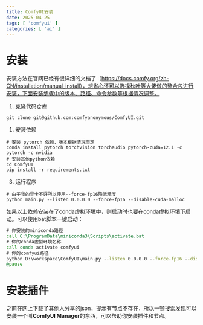 ```yaml
---
title: ComfyUI安装
date: 2025-04-25
tags: [ 'comfyui' ]
categories: [ 'ai' ]
---
```


# 安装

安装方法在官网已经有很详细的文档了（https://docs.comfy.org/zh-CN/installation/manual_install），想省心还可以选择秋叶等大佬做的整合包进行安装，下面安装步骤中的版本、路径、命令参数等根据情况调整。

1. 克隆代码仓库

```shell
git clone git@github.com:comfyanonymous/ComfyUI.git
```

1. 安装依赖

```shell
# 安装 pytorch 依赖，版本根据情况而定
conda install pytorch torchvision torchaudio pytorch-cuda=12.1 -c pytorch -c nvidia
# 安装其他python依赖
cd ComfyUI
pip install -r requirements.txt
```

3. 运行程序

```shell
# 由于我的显卡不好所以使用--force-fp16降低精度
python main.py --listen 0.0.0.0 --force-fp16 --disable-cuda-malloc
```

如果以上依赖安装在了conda虚拟环境中，则启动时也要在conda虚拟环境下启动。可以使用bat脚本一键启动：

```bat
# 你安装的miniconda路径
call C:\ProgramData\miniconda3\Scripts\activate.bat
# 你的conda虚拟环境名称
call conda activate comfyui
# 你的comfyui路径
python D:\workspace\ComfyUI\main.py --listen 0.0.0.0 --force-fp16 --disable-cuda-malloc
@pause
```

# 安装插件

之前在网上下载了其他人分享的json，提示有节点不存在，所以一顿搜索发现可以安装一个叫**ComfyUI Manager**的东西，可以帮助你安装插件和节点。